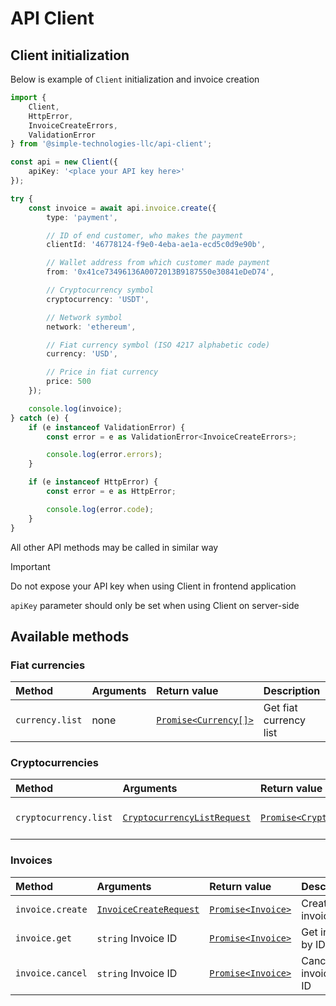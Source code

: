 # API Client

## Client initialization

Below is example of `Client` initialization and invoice creation

```typescript
import {
    Client,
    HttpError,
    InvoiceCreateErrors,
    ValidationError
} from '@simple-technologies-llc/api-client';

const api = new Client({
    apiKey: '<place your API key here>'
});

try {
    const invoice = await api.invoice.create({
        type: 'payment',

        // ID of end customer, who makes the payment
        clientId: '46778124-f9e0-4eba-ae1a-ecd5c0d9e90b',

        // Wallet address from which customer made payment
        from: '0x41ce73496136A0072013B9187550e30841eDeD74',

        // Cryptocurrency symbol
        cryptocurrency: 'USDT',

        // Network symbol
        network: 'ethereum',

        // Fiat currency symbol (ISO 4217 alphabetic code)
        currency: 'USD',

        // Price in fiat currency
        price: 500
    });

    console.log(invoice);
} catch (e) {
    if (e instanceof ValidationError) {
        const error = e as ValidationError<InvoiceCreateErrors>;

        console.log(error.errors);
    }

    if (e instanceof HttpError) {
        const error = e as HttpError;

        console.log(error.code);
    }
}
```

All other API methods may be called in similar way

> [!IMPORTANT]
> Do not expose your API key when using Client in frontend application
>
> `apiKey` parameter should only be set when using Client on server-side

## Available methods

### Fiat currencies

| Method | Arguments | Return value | Description |
| :-- | :-- | :-- | :-- |
| `currency.list` | none | [`Promise<Currency[]>`](entities.md#currency) | Get fiat currency list |

### Cryptocurrencies

| Method | Arguments | Return value | Description |
| :-- | :-- | :-- | :-- |
| `cryptocurrency.list` | [`CryptocurrencyListRequest`](requests.md#cryptocurrencylistrequest) | [`Promise<Cryptocurrency[]>`](entities.md#cryptocurrency) | Get cryptocurrency list |

### Invoices

| Method | Arguments | Return value | Description |
| :-- | :-- | :-- | :-- |
| `invoice.create` | [`InvoiceCreateRequest`](requests.md#invoicecreaterequest) | [`Promise<Invoice>`](entities.md#invoice) | Create new invoice |
| `invoice.get` | `string` Invoice ID | [`Promise<Invoice>`](entities.md#invoice) | Get invoice by ID |
| `invoice.cancel` | `string` Invoice ID | [`Promise<Invoice>`](entities.md#invoice) | Cancel invoice by ID |
